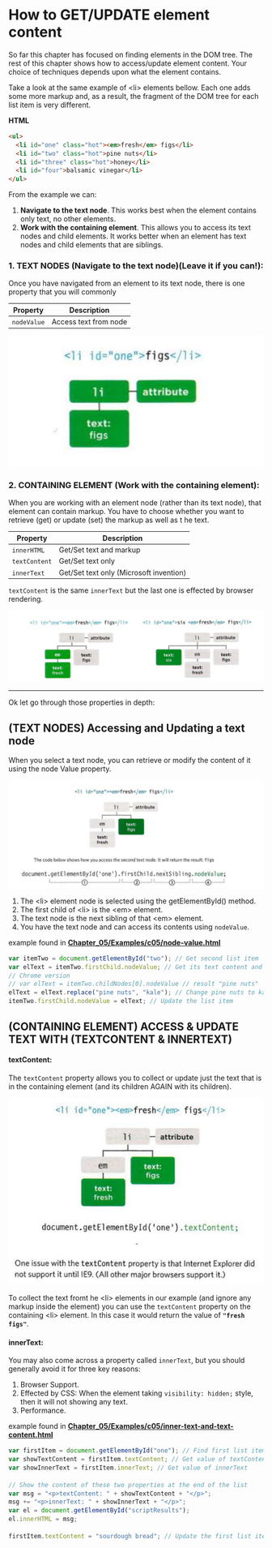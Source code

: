 # How to GET/UPDATE element content

So far this chapter has focused on finding elements in the DOM tree. The rest of this chapter shows how to access/update element content. Your choice of techniques depends upon what the element contains.

Take a look at the same example of \<li> elements bellow. Each one adds some more markup and, as a result, the fragment of the DOM tree for each
list item is very different.

**HTML**

```HTML
<ul>
  <li id="one" class="hot"><em>fresh</em> figs</li>
  <li id="two" class="hot">pine nuts</li>
  <li id="three" class="hot">honey</li>
  <li id="four">balsamic vinegar</li>
</ul>
```

From the example we can:

1. **Navigate to the text node**. This works best when the element contains only text, no other elements.
2. **Work with the containing element**. This allows you to access its text nodes and child elements. It works better when an element has text nodes and child elements that are siblings.

### 1. TEXT NODES (Navigate to the text node)(Leave it if you can!):

Once you have navigated from an element to its text node, there is one property that you will commonly

| Property    | Description           |
| ----------- | --------------------- |
| `nodeValue` | Access text from node |

![text_node](./text_node.png)

### 2. CONTAINING ELEMENT (Work with the containing element):

When you are working with an element node (rather than its text node), that element can contain markup. You have to choose whether you want to retrieve (get) or update (set) the markup as well as t he text.

| Property      | Description                             |
| ------------- | --------------------------------------- |
| `innerHTML`   | Get/Set text and markup                 |
| `textContent` | Get/Set text only                       |
| `innerText`   | Get/Set text only (Microsoft invention) |

`textContent` is the same `innerText` but the last one is effected by browser rendering.

![containing_element](./containing_element.png)

---

Ok let go through those properties in depth:

## (TEXT NODES) Accessing and Updating a text node

When you select a text node, you can retrieve or modify the content of it using the node Value property.

![nodeValue](./nodeValue.png)

1. The \<li> element node is selected using the getElementById() method.
2. The first child of \<li> is the \<em> element.
3. The text node is the next sibling of that \<em> element.
4. You have the text node and can access its contents using `nodeValue`.

example found in <a target="_blank" href="Chapter_05/Examples/c05/node-value.html">**Chapter_05/Examples/c05/node-value.html**</a>

```js
var itemTwo = document.getElementById("two"); // Get second list item
var elText = itemTwo.firstChild.nodeValue; // Get its text content and not working in Chrome.
// Chrome version
// var elText = itemTwo.childNodes[0].nodeValue // result "pine nuts"
elText = elText.replace("pine nuts", "kale"); // Change pine nuts to kale
itemTwo.firstChild.nodeValue = elText; // Update the list item
```

## (CONTAINING ELEMENT) ACCESS & UPDATE TEXT WITH (TEXTCONTENT & INNERTEXT)

#### textContent:

The `textContent` property allows you to collect or update just the text that is in the containing element (and its children AGAIN with its children).

![textContent](./textContent.png)

To collect the text fromt he \<li> elements in our example (and ignore any markup inside the element) you can use the `textContent` property on the containing \<li> element. In this case it would return the value of **`"fresh figs"`**.

#### innerText:

You may also come across a property called `innerText`, but you should generally avoid it for three key reasons:

1. Browser Support.
2. Effected by CSS: When the element taking `visibility: hidden;` style, then it will not showing any text.
3. Performance.

example found in <a target="_blank" href="Chapter_05/Examples/c05/inner-text-and-text-content.html">**Chapter_05/Examples/c05/inner-text-and-text-content.html**</a>

```js
var firstItem = document.getElementById("one"); // Find first list item
var showTextContent = firstItem.textContent; // Get value of textContent
var showInnerText = firstItem.innerText; // Get value of innerText

// Show the content of these two properties at the end of the list
var msg = "<p>textContent: " + showTextContent + "</p>";
msg += "<p>innerText: " + showInnerText + "</p>";
var el = document.getElementById("scriptResults");
el.innerHTML = msg;

firstItem.textContent = "sourdough bread"; // Update the first list item
```
